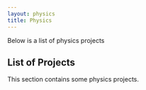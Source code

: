 ```yaml
---
layout: physics
title: Physics
---
```


Below is a list of physics projects

## List of Projects

This section contains some physics projects.
